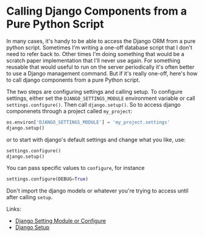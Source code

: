 # Calling Django Components from a Pure Python Script

In many cases, it's handy to be able to access the Django ORM from a pure python script. Sometimes I'm writing a one-off database script that I don't need to refer back to. Other times I'm doing something that would be a scratch paper implementation that I'll never use again. For something reusable that would useful to run on the server periodically it's often better to use a Django management command. But if it's really one-off, here's how to call django components from a pure Python script.

The two steps are configuring settings and calling setup. To configure settings, either set the `DJANGO_SETTINGS_MODULE` environment variable or call `settings.configure()`. Then call `django.setup()`. So to access django componenets through a project called `my_project`:

```python
os.environ['DJANGO_SETTINGS_MODULE'] = 'my_project.settings'
django.setup()
```

or to start with django's default settings and change what you like, use:

```python
settings.configure()
django.setup()
```

You can pass specific values to `configure`, for instance

```python
settings.configure(DEBUG=True)

```

Don't import the django models or whatever you're trying to access until after calling `setup`.


Links:

- [Django Setting Module or Configure](https://docs.djangoproject.com/en/5.0/topics/settings/#either-configure-or-django-settings-module-is-required)
- [Django Setup](https://docs.djangoproject.com/en/5.0/topics/settings/#calling-django-setup-is-required-for-standalone-django-usage)
